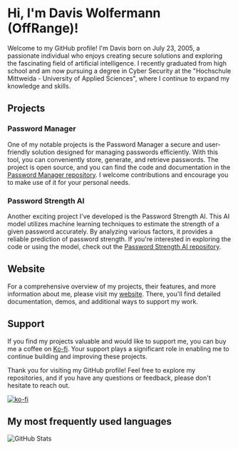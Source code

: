 # Hi, I'm Davis Wolfermann (OffRange)!

Welcome to my GitHub profile! I'm Davis born on July 23, 2005, a passionate individual who enjoys creating secure solutions and exploring the fascinating field of artificial intelligence. I recently graduated from high school and am now pursuing a degree in Cyber Security at the "Hochschule Mittweida - University of Applied Sciences", where I continue to expand my knowledge and skills.

## Projects

### Password Manager

One of my notable projects is the Password Manager a secure and user-friendly solution designed for managing passwords efficiently. With this tool, you can conveniently store, generate, and retrieve passwords. The project is open source, and you can find the code and documentation in the [Password Manager repository](https://github.com/OffRange/PasswordManager). I welcome contributions and encourage you to make use of it for your personal needs.

### Password Strength AI

Another exciting project I've developed is the Password Strength AI. This AI model utilizes machine learning techniques to estimate the strength of a given password accurately. By analyzing various factors, it provides a reliable prediction of password strength. If you're interested in exploring the code or using the model, check out the [Password Strength AI repository](https://github.com/OffRange/PassStrengthAI).

## Website

For a comprehensive overview of my projects, their features, and more information about me, please visit my [website](https://offrange.github.io). There, you'll find detailed documentation, demos, and additional ways to support my work.

## Support

If you find my projects valuable and would like to support me, you can buy me a coffee on [Ko-fi](https://ko-fi.com/offrange). Your support plays a significant role in enabling me to continue building and improving these projects.

Thank you for visiting my GitHub profile! Feel free to explore my repositories, and if you have any questions or feedback, please don't hesitate to reach out.

[![ko-fi](https://ko-fi.com/img/githubbutton_sm.svg)](https://ko-fi.com/U7U2K7LDU)

## My most frequently used languages
![GitHub Stats](https://github-readme-stats.vercel.app/api/top-langs/?username=OffRange&theme=dark&show_icons=true&hide_border=true&layout=compact)
